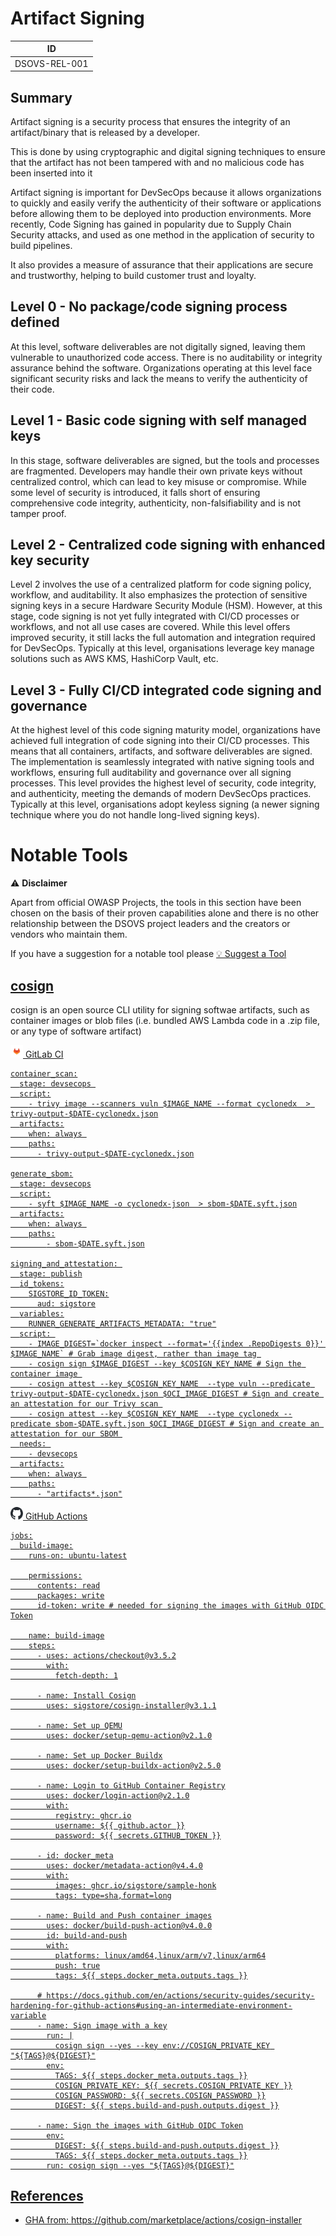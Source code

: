 # Artifact Signing

| ID            |
| ------------- |
| DSOVS-REL-001 |

## Summary

Artifact signing is a security process that ensures the integrity of an artifact/binary that is released by a developer. 

This is done by using cryptographic and digital signing techniques to ensure that the artifact has not been tampered with and no malicious code has been inserted into it

Artifact signing is important for DevSecOps because it allows organizations to quickly and easily verify the authenticity of their software or applications before allowing them to be deployed into production environments. More recently, Code Signing has gained in popularity due to Supply Chain Security attacks, and used as one method in the application of security to build pipelines. 

It also provides a measure of assurance that their applications are secure and trustworthy, helping to build customer trust and loyalty.

## Level 0 - No package/code signing process defined

At this level, software deliverables are not digitally signed, leaving them vulnerable to unauthorized code access. There is no auditability or integrity assurance behind the software. Organizations operating at this level face significant security risks and lack the means to verify the authenticity of their code.

## Level 1 - Basic code signing with self managed keys

In this stage, software deliverables are signed, but the tools and processes are fragmented. Developers may handle their own private keys without centralized control, which can lead to key misuse or compromise. While some level of security is introduced, it falls short of ensuring comprehensive code integrity, authenticity, non-falsifiability and is not tamper proof.

## Level 2 -  Centralized code signing with enhanced key security

Level 2 involves the use of a centralized platform for code signing policy, workflow, and auditability. It also emphasizes the protection of sensitive signing keys in a secure Hardware Security Module (HSM). However, at this stage, code signing is not yet fully integrated with CI/CD processes or workflows, and not all use cases are covered. While this level offers improved security, it still lacks the full automation and integration required for DevSecOps. Typically at this level, organisations leverage key manage solutions such as AWS KMS, HashiCorp Vault, etc.

## Level 3 - Fully CI/CD integrated code signing and governance

At the highest level of this code signing maturity model, organizations have achieved full integration of code signing into their CI/CD processes. This means that all containers, artifacts, and software deliverables are signed. The implementation is seamlessly integrated with native signing tools and workflows, ensuring full auditability and governance over all signing processes. This level provides the highest level of security, code integrity, and authenticity, meeting the demands of modern DevSecOps practices. Typically at this level, organisations adopt keyless signing (a newer signing technique where you do not handle long-lived signing keys).

# Notable Tools 

⚠️ **Disclaimer**

Apart from official OWASP Projects, the tools in this section have been chosen on the basis of their proven capabilities alone and there is no other relationship between the DSOVS project leaders and the creators or vendors who maintain them. 

If you have a suggestion for a notable tool please [💡 Suggest a Tool](https://github.com/OWASP/www-project-devsecops-verification-standard/discussions/categories/ideas) 

## [cosign](https://github.com/sigstore/cosign)

cosign is an open source CLI utility for signing softwae artifacts, such as container images or blob files (i.e. bundled AWS Lambda code in a .zip file, or any type of software artifact) 


<a href="https://aquasecurity.github.io/trivy/v0.18.3/integrations/gitlab-ci/"><img src="images/gitlab.svg" width="20px"> GitLab CI

```
container_scan:
  stage: devsecops 
  script:
    - trivy image --scanners vuln $IMAGE_NAME --format cyclonedx  > trivy-output-$DATE-cyclonedx.json
  artifacts:
    when: always 
    paths:
      - trivy-output-$DATE-cyclonedx.json

generate_sbom:
  stage: devsecops
  script:
    - syft $IMAGE_NAME -o cyclonedx-json  > sbom-$DATE.syft.json
  artifacts:
    when: always 
    paths:
        - sbom-$DATE.syft.json

signing_and_attestation: 
  stage: publish
  id_tokens:
    SIGSTORE_ID_TOKEN:
      aud: sigstore
  variables:
    RUNNER_GENERATE_ARTIFACTS_METADATA: "true"
  script: 
    - IMAGE_DIGEST=`docker inspect --format='{{index .RepoDigests 0}}' $IMAGE_NAME` # Grab image digest, rather than image tag 
    - cosign sign $IMAGE_DIGEST --key $COSIGN_KEY_NAME # Sign the container image 
    - cosign attest --key $COSIGN_KEY_NAME  --type vuln --predicate trivy-output-$DATE-cyclonedx.json $OCI_IMAGE_DIGEST # Sign and create an attestation for our Trivy scan 
    - cosign attest --key $COSIGN_KEY_NAME  --type cyclonedx --predicate sbom-$DATE.syft.json $OCI_IMAGE_DIGEST # Sign and create an attestation for our SBOM 
  needs: 
    - devsecops
  artifacts:
    when: always 
    paths:
      - "artifacts*.json"
```

<a href="https://github.com/aquasecurity/trivy-action"><img src="images/github.svg" width="20px"> GitHub Actions

```
jobs:
  build-image:
    runs-on: ubuntu-latest

    permissions:
      contents: read
      packages: write
      id-token: write # needed for signing the images with GitHub OIDC Token

    name: build-image
    steps:
      - uses: actions/checkout@v3.5.2
        with:
          fetch-depth: 1

      - name: Install Cosign
        uses: sigstore/cosign-installer@v3.1.1

      - name: Set up QEMU
        uses: docker/setup-qemu-action@v2.1.0

      - name: Set up Docker Buildx
        uses: docker/setup-buildx-action@v2.5.0

      - name: Login to GitHub Container Registry
        uses: docker/login-action@v2.1.0
        with:
          registry: ghcr.io
          username: ${{ github.actor }}
          password: ${{ secrets.GITHUB_TOKEN }}

      - id: docker_meta
        uses: docker/metadata-action@v4.4.0
        with:
          images: ghcr.io/sigstore/sample-honk
          tags: type=sha,format=long

      - name: Build and Push container images
        uses: docker/build-push-action@v4.0.0
        id: build-and-push
        with:
          platforms: linux/amd64,linux/arm/v7,linux/arm64
          push: true
          tags: ${{ steps.docker_meta.outputs.tags }}

      # https://docs.github.com/en/actions/security-guides/security-hardening-for-github-actions#using-an-intermediate-environment-variable
      - name: Sign image with a key
        run: |
          cosign sign --yes --key env://COSIGN_PRIVATE_KEY "${TAGS}@${DIGEST}"
        env:
          TAGS: ${{ steps.docker_meta.outputs.tags }}
          COSIGN_PRIVATE_KEY: ${{ secrets.COSIGN_PRIVATE_KEY }}
          COSIGN_PASSWORD: ${{ secrets.COSIGN_PASSWORD }}
          DIGEST: ${{ steps.build-and-push.outputs.digest }}

      - name: Sign the images with GitHub OIDC Token
        env:
          DIGEST: ${{ steps.build-and-push.outputs.digest }}
          TAGS: ${{ steps.docker_meta.outputs.tags }}
        run: cosign sign --yes "${TAGS}@${DIGEST}"

```

## References

- GHA from: https://github.com/marketplace/actions/cosign-installer 
